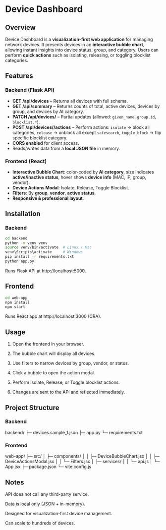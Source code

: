 # Device Dashboard
## Overview
Device Dashboard is a **visualization-first web application** for managing network devices. It presents devices in an **interactive bubble chart**, allowing instant insights into device status, group, and category. Users can perform **quick actions** such as isolating, releasing, or toggling blocklist categories.
## Features
### Backend (Flask API)
- **GET /api/devices** – Returns all devices with full schema.
- **GET /api/summary** – Returns counts of total, active devices, devices by group, and devices by AI category.
- **PATCH /api/devices/<id>** – Partial updates (allowed: `given_name`, `group.id`, `blocklist.*`).
- **POST /api/devices/<id>/actions** – Perform actions: `isolate` → block all categories, `release` → unblock all except `safesearch`, `toggle_block` → flip specific blocklist category.
- **CORS enabled** for client access.
- Reads/writes data from a **local JSON file** in memory.
### Frontend (React)
- **Interactive Bubble Chart**: color-coded by **AI category**, size indicates **active/inactive status**, hover shows **device info** (MAC, IP, group, vendor).
- **Device Actions Modal**: Isolate, Release, Toggle Blocklist.
- **Filters**: By **group**, **vendor**, **active status**.
- **Responsive & professional layout**.
## Installation
### Backend
```bash
cd backend
python -m venv venv
source venv/bin/activate  # Linux / Mac
venv\Scripts\activate     # Windows
pip install -r requirements.txt
python app.py
```
Runs Flask API at http://localhost:5000.

## Frontend

```bash
cd web-app
npm install
npm start
```
Runs React app at http://localhost:3000 (CRA).

## Usage

1. Open the frontend in your browser.


2. The bubble chart will display all devices.


3. Use filters to narrow devices by group, vendor, or status.


4. Click a bubble to open the action modal.


5. Perform Isolate, Release, or Toggle blocklist actions.


6. Changes are sent to the API and reflected immediately.



## Project Structure

### Backend

backend/
├─ devices.sample_1.json
├─ app.py
└─ requirements.txt

### Frontend

web-app/
├─ src/
│  ├─ components/
│  │  ├─ DeviceBubbleChart.jsx
│  │  ├─ DeviceActionsModal.jsx
│  │  └─ Filters.jsx
│  ├─ services/
│  │  └─ api.js
│  └─ App.jsx
├─ package.json
└─ vite.config.js

## Notes

API does not call any third-party service.

Data is local only (JSON + in-memory).

Designed for visualization-first device management.

Can scale to hundreds of devices.
